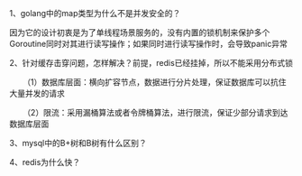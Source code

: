 1、golang中的map类型为什么不是并发安全的？

因为它的设计初衷是为了单线程场景服务的，没有内置的锁机制来保护多个Goroutine同时对其进行读写操作；如果同时进行读写操作时，会导致panic异常

2、针对缓存击穿问题，怎样解决？前提，redis已经挂掉，所以不能采用分布式锁

      （1）数据库层面：横向扩容节点，数据进行分片处理，保证数据库可以抗住大量并发的请求

      （2）限流：采用漏桶算法或者令牌桶算法，进行限流，保证少部分请求到达数据库层面

3、mysql中的B+树和B树有什么区别？

4、redis为什么快？